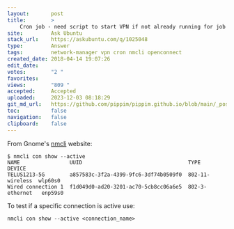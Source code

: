 ```yaml
---
layout:       post
title:        >
    Cron job - need script to start VPN if not already running for job
site:         Ask Ubuntu
stack_url:    https://askubuntu.com/q/1025048
type:         Answer
tags:         network-manager vpn cron nmcli openconnect
created_date: 2018-04-14 19:07:26
edit_date:    
votes:        "2 "
favorites:    
views:        "809 "
accepted:     Accepted
uploaded:     2023-12-03 08:18:29
git_md_url:   https://github.com/pippim/pippim.github.io/blob/main/_posts/2018/2018-04-14-Cron-job-need-script-to-start-VPN-if-not-already-running-for-job.md
toc:          false
navigation:   false
clipboard:    false
---
```


From Gnome's [nmcli][1] website:

``` 
$ nmcli con show --active
NAME                UUID                                  TYPE             DEVICE  
TELUS1213-5G        a857583c-3f2a-4399-9fc6-3df74b0509f0  802-11-wireless  wlp60s0 
Wired connection 1  f1d049d0-ad20-3201-ac70-5cb8cc06a6e5  802-3-ethernet   enp59s0 
```

To test if a specific connection is active use:

``` 
nmcli con show --active <connection_name>
```

  [1]: https://developer.gnome.org/NetworkManager/stable/nmcli.html
